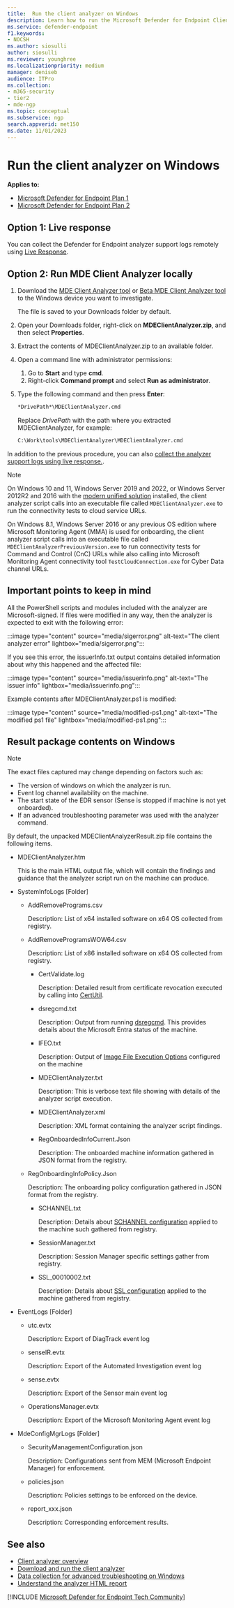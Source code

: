 ```yaml
---
title:  Run the client analyzer on Windows
description: Learn how to run the Microsoft Defender for Endpoint Client Analyzer on Windows.
ms.service: defender-endpoint
f1.keywords:
- NOCSH
ms.author: siosulli
author: siosulli
ms.reviewer: younghree
ms.localizationpriority: medium
manager: deniseb
audience: ITPro
ms.collection: 
- m365-security
- tier2
- mde-ngp
ms.topic: conceptual
ms.subservice: ngp
search.appverid: met150
ms.date: 11/01/2023
---
```


# Run the client analyzer on Windows

**Applies to:**
- [Microsoft Defender for Endpoint Plan 1](microsoft-defender-endpoint.md)
- [Microsoft Defender for Endpoint Plan 2](microsoft-defender-endpoint.md)

## Option 1: Live response

You can collect the Defender for Endpoint analyzer support logs remotely using [Live Response](troubleshoot-collect-support-log.md).

## Option 2: Run MDE Client Analyzer locally

1. Download the [MDE Client Analyzer tool](https://aka.ms/mdatpanalyzer) or [Beta MDE Client Analyzer tool](https://aka.ms/BetaMDEAnalyzer) to the Windows device you want to investigate.

   The file is saved to your Downloads folder by default.

2. Open your Downloads folder, right-click on **MDEClientAnalyzer.zip**, and then select **Properties**.

4. Extract the contents of MDEClientAnalyzer.zip to an available folder.

5. Open a command line with administrator permissions: 

   1. Go to **Start** and type **cmd**.
   1. Right-click **Command prompt** and select **Run as administrator**.

6. Type the following command and then press **Enter**:

   ```cmd
   *DrivePath*\MDEClientAnalyzer.cmd
   ```

   Replace *DrivePath* with the path where you extracted MDEClientAnalyzer, for example:

   ```cmd
   C:\Work\tools\MDEClientAnalyzer\MDEClientAnalyzer.cmd
   ```

In addition to the previous procedure, you can also [collect the analyzer support logs using live response.](troubleshoot-collect-support-log.md).

> [!NOTE]
> On Windows 10 and 11, Windows Server 2019 and 2022, or Windows Server 2012R2 and 2016 with the [modern unified solution](configure-server-endpoints.md#new-windows-server-2016-functionality-in-the-modern-unified-solution) installed, the client analyzer script calls into an executable file called `MDEClientAnalyzer.exe` to run the connectivity tests to cloud service URLs.
>
> On Windows 8.1, Windows Server 2016 or any previous OS edition where Microsoft Monitoring Agent (MMA) is used for onboarding, the client analyzer script calls into an executable file called `MDEClientAnalyzerPreviousVersion.exe` to run connectivity tests for Command and Control (CnC) URLs while also calling into Microsoft Monitoring Agent connectivity tool `TestCloudConnection.exe` for Cyber Data channel URLs.

## Important points to keep in mind

All the PowerShell scripts and modules included with the analyzer are Microsoft-signed. If files were modified in any way, then the analyzer is expected to exit with the following error:

:::image type="content" source="media/sigerror.png" alt-text="The client analyzer error" lightbox="media/sigerror.png":::

If you see this error, the issuerInfo.txt output contains detailed information about why this happened and the affected file:

:::image type="content" source="media/issuerinfo.png" alt-text="The issuer info" lightbox="media/issuerinfo.png":::

Example contents after MDEClientAnalyzer.ps1 is modified:

:::image type="content" source="media/modified-ps1.png" alt-text="The  modified ps1 file" lightbox="media/modified-ps1.png":::

## Result package contents on Windows

> [!NOTE]
> The exact files captured may change depending on factors such as:
>
> - The version of windows on which the analyzer is run.
> - Event log channel availability on the machine.
> - The start state of the EDR sensor (Sense is stopped if machine is not yet onboarded).
> - If an advanced troubleshooting parameter was used with the analyzer command.

By default, the unpacked MDEClientAnalyzerResult.zip file contains the following items.

- MDEClientAnalyzer.htm

  This is the main HTML output file, which will contain the findings and guidance that the analyzer script run on the machine can produce.

- SystemInfoLogs [Folder]

  - AddRemovePrograms.csv

    Description: List of x64 installed software on x64 OS collected from registry.

  - AddRemoveProgramsWOW64.csv

    Description: List of x86 installed software on x64 OS collected from registry.

    - CertValidate.log

      Description: Detailed result from certificate revocation executed by calling into [CertUtil](/windows-server/administration/windows-commands/certutil).

    - dsregcmd.txt

      Description: Output from running [dsregcmd](/azure/active-directory/devices/troubleshoot-device-dsregcmd). This provides details about the Microsoft Entra status of the machine.

    - IFEO.txt

      Description: Output of [Image File Execution Options](/previous-versions/windows/desktop/xperf/image-file-execution-options) configured on the machine

    - MDEClientAnalyzer.txt

      Description: This is verbose text file showing with details of the analyzer script execution.

    - MDEClientAnalyzer.xml

      Description: XML format containing the analyzer script findings.

    - RegOnboardedInfoCurrent.Json

      Description: The onboarded machine information gathered in JSON format from the registry.

  - RegOnboardingInfoPolicy.Json

    Description: The onboarding policy configuration gathered in JSON format from the registry.

    - SCHANNEL.txt

      Description: Details about [SCHANNEL configuration](/windows-server/security/tls/manage-tls) applied to the machine such gathered from registry.

    - SessionManager.txt

      Description: Session Manager specific settings gather from registry.

    - SSL_00010002.txt

      Description: Details about [SSL configuration](/windows-server/security/tls/manage-tls) applied to the machine gathered from registry.

- EventLogs [Folder]

  - utc.evtx

    Description: Export of DiagTrack event log

  - senseIR.evtx

    Description: Export of the Automated Investigation event log

  - sense.evtx

    Description: Export of the Sensor main event log

  - OperationsManager.evtx

    Description: Export of the Microsoft Monitoring Agent event log

- MdeConfigMgrLogs [Folder]

  - SecurityManagementConfiguration.json

    Description: Configurations sent from MEM (Microsoft Endpoint Manager) for enforcement.

  - policies.json

    Description: Policies settings to be enforced on the device.

  - report_xxx.json

    Description: Corresponding enforcement results.


## See also

- [Client analyzer overview](overview-client-analyzer.md)
- [Download and run the client analyzer](download-client-analyzer.md)
- [Data collection for advanced troubleshooting on Windows](data-collection-analyzer.md)
- [Understand the analyzer HTML report](analyzer-report.md)

[!INCLUDE [Microsoft Defender for Endpoint Tech Community](../includes/defender-mde-techcommunity.md)]

